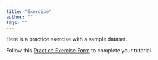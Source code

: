 ```yaml
---
title: "Exercise"
author: ""
tags: ""
---
```


<!-- excerpt start -->
Here is a practice exercise with a sample dataset.
<!-- excerpt end -->

Follow this [Practice Exercise Form](https://docs.google.com/forms/your-form-link) to complete your tutorial.
